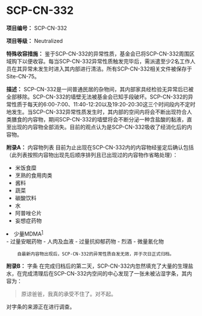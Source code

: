 # SCP-CN-332

**项目编号：** SCP-CN-332

**项目等级：** Neutralized

**特殊收容措施：** 鉴于SCP-CN-332的异常性质，基金会已将SCP-CN-332周围区域购下以便收容。每当SCP-CN-332异常性质触发完毕后，需派遣至少2名工作人员在其异常未发生时进入其内部进行清洁。所有SCP-CN-332相关文件被保存于Site-CN-75。

**描述：** SCP-CN-332是一间普通民居的杂物间，其内部家具经检验无异常后已被全部移除。SCP-CN-332的墙壁无法被基金会已知手段破坏。SCP-CN-332的异常性质于每天的6:00-7:00、11:40-12:20以及19:20-20:30这三个时间段内不定时地发生。当SCP-CN-332异常性质发生时，其内部的空间内将会不断出现符合人类膳食的内容物，期间SCP-CN-332的墙壁将会不断分泌一种含盐酸的黏液，直至出现的内容物全部消失。目前的观点认为是SCP-CN-332吸收了经消化后的内容物。

**附录A：** 内容物列表
        目前为止出现在SCP-CN-332内的内容物经鉴定后确认包括（此列表按照内容物出现先后顺序排列且已出现过的内容物作省略处理）：

- 米饭食糜
- 烹熟的食用肉类
- 酱料
- 蔬菜
- 碳酸饮料
- 水
- 阿普唑仑片
- 妄想症药物
<li>&#23569;&#37327;MDMA<sup class='footnoteref'><a shape='rect' class='footnoteref' id='footnoteref-1' href='javascript:;' onclick='WIKIDOT.page.utils.scrollToReference(&apos;footnote-1&apos;)'>1</a></sup></li>- 过量安眠药物
- 人肉及血液
- 过量抗抑郁药物
- 烈酒
- 微量氰化物

        自最新内容物出现后，SCP-CN-332的异常性质自发无效，并于次日正式归档。

**附录B：** 字条
        在完成归档后的第二天，SCP-CN-332内忽然填充了大量的生理盐水，在完成清理后在SCP-CN-332内空间的中心发现了一张未被沾湿字条，其内容为：


> 原谅爸爸，我真的承受不住了。对不起。
> 

对字条的来源正在进行调查。



